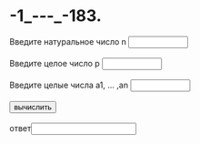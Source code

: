 # -1_-_-_-_-183.
<!DOCTYPEhtml>
 <html> 
<head> 
<title> 
лаб раб 1 </title>
 <!имя страницы> 
<link rel="stylesheet" type="text/css" href="style.css"> 
<script language="javascript">
 </script>
 </head>
 <body> 
<form name="forma1">
 Введите натуральное число n <input type="text" name="n" size="10" />
<br /><br />
 Введите целое число р <input type="text" name="p" size="10" />
<br /><br /> 
Введите целые числа а1, ... ,аn <input type="text" name="an" size="10" />
<br /><br /> 
<input type="button" value="вычислить" onclick="otvet();" />
<br /><br />
 ответ<input type="text" name="res" size="20" /> <br /><br /> </form> <script> function otvet() 
{ var n = document.forma1.n.value; var p = document.forma1.p.value; var o = 0; var f = 1; arr = document.forma1.an.value.split(' '); for(var s = 0; s<n;s++) 
{ o = parseFloat(arr[s]) / parseFloat(p); alert(o); if (parseInt(o) == o)
{ f = f * o; } } document.forma1.res.value = f; } 


</script> 
</body>
 </html>
